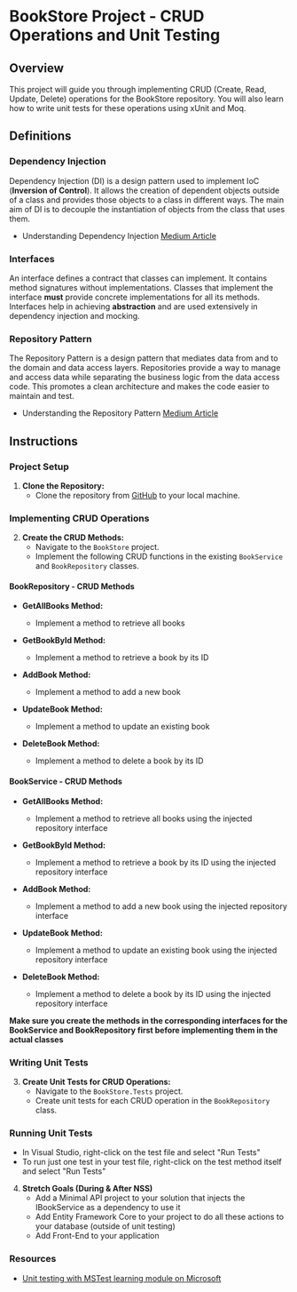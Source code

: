 # BookStore Project - CRUD Operations and Unit Testing

## Overview

This project will guide you through implementing CRUD (Create, Read, Update, Delete) operations for the BookStore repository. You will also learn how to write unit tests for these operations using xUnit and Moq.

## Definitions

### Dependency Injection
Dependency Injection (DI) is a design pattern used to implement IoC (**Inversion of Control**). It allows the creation of dependent objects outside of a class and provides those objects to a class in different ways. The main aim of DI is to decouple the instantiation of objects from the class that uses them.
- Understanding Dependency Injection [Medium Article](https://medium.com/@avinash.dhumal/understanding-dependency-injection-a-practical-guide-with-c-examples-aee44eacee32)

### Interfaces
An interface defines a contract that classes can implement. It contains method signatures without implementations. Classes that implement the interface **must** provide concrete implementations for all its methods. Interfaces help in achieving **abstraction** and are used extensively in dependency injection and mocking.

### Repository Pattern
The Repository Pattern is a design pattern that mediates data from and to the domain and data access layers. Repositories provide a way to manage and access data while separating the business logic from the data access code. This promotes a clean architecture and makes the code easier to maintain and test.
- Understanding the Repository Pattern [Medium Article](https://medium.com/@chandrashekharsingh25/understanding-the-repository-pattern-in-c-net-with-examples-51f02c4074ba)

## Instructions

### Project Setup

1. **Clone the Repository:**
   - Clone the repository from [GitHub](https://github.com/your-repo/BookStore) to your local machine.

### Implementing CRUD Operations

2. **Create the CRUD Methods:**
   - Navigate to the `BookStore` project.
   - Implement the following CRUD functions in the existing `BookService` and `BookRepository` classes.

#### BookRepository - CRUD Methods

- **GetAllBooks Method:**
  - Implement a method to retrieve all books

- **GetBookById Method:**
  - Implement a method to retrieve a book by its ID
    
- **AddBook Method:**
  - Implement a method to add a new book

- **UpdateBook Method:**
  - Implement a method to update an existing book

- **DeleteBook Method:**
  - Implement a method to delete a book by its ID

#### BookService - CRUD Methods

- **GetAllBooks Method:**
  - Implement a method to retrieve all books using the injected repository interface

- **GetBookById Method:**
  - Implement a method to retrieve a book by its ID using the injected repository interface
    
- **AddBook Method:**
  - Implement a method to add a new book using the injected repository interface

- **UpdateBook Method:**
  - Implement a method to update an existing book using the injected repository interface

- **DeleteBook Method:**
  - Implement a method to delete a book by its ID using the injected repository interface

**Make sure you create the methods in the corresponding interfaces for the BookService and BookRepository first before implementing them in the actual classes**

### Writing Unit Tests

3. **Create Unit Tests for CRUD Operations:**
   - Navigate to the `BookStore.Tests` project.
   - Create unit tests for each CRUD operation in the `BookRepository` class.

### Running Unit Tests
- In Visual Studio, right-click on the test file and select "Run Tests"
- To run just one test in your test file, right-click on the test method itself and select "Run Tests"

4. **Stretch Goals (During & After NSS)**
   - Add a Minimal API project to your solution that injects the IBookService as a dependency to use it
   - Add Entity Framework Core to your project to do all these actions to your database (outside of unit testing)
   - Add Front-End to your application
  
### Resources
- [Unit testing with MSTest learning module on Microsoft](https://learn.microsoft.com/en-us/training/modules/visual-studio-test-tools/)
